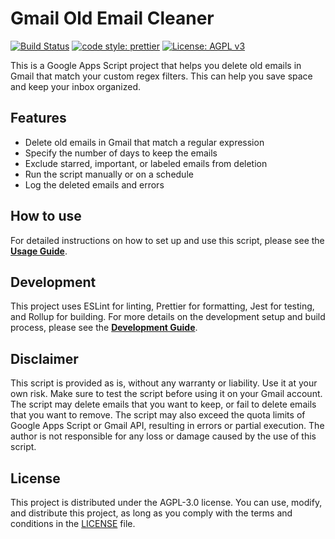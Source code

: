 # Gmail Old Email Cleaner

[![Build Status](https://github.com/chriskyfung/gmail-regex-cleaner-apps-script/actions/workflows/ci.yml/badge.svg)](https://github.com/chriskyfung/gmail-regex-cleaner-apps-script/actions/workflows/ci.yml)
[![code style: prettier](https://img.shields.io/badge/code_style-prettier-ff69b4.svg?style=flat-square)](https://github.com/prettier/prettier)
[![License: AGPL v3](https://img.shields.io/badge/License-AGPL%20v3-blue.svg)](/LICENSE)

This is a Google Apps Script project that helps you delete old emails in Gmail that match your custom regex filters. This can help you save space and keep your inbox organized.

## Features

- Delete old emails in Gmail that match a regular expression
- Specify the number of days to keep the emails
- Exclude starred, important, or labeled emails from deletion
- Run the script manually or on a schedule
- Log the deleted emails and errors

## How to use

For detailed instructions on how to set up and use this script, please see the [**Usage Guide**](./docs/usage.md).

## Development

This project uses ESLint for linting, Prettier for formatting, Jest for testing, and Rollup for building. For more details on the development setup and build process, please see the [**Development Guide**](./docs/development.md).

## Disclaimer

This script is provided as is, without any warranty or liability. Use it at your own risk. Make sure to test the script before using it on your Gmail account. The script may delete emails that you want to keep, or fail to delete emails that you want to remove. The script may also exceed the quota limits of Google Apps Script or Gmail API, resulting in errors or partial execution. The author is not responsible for any loss or damage caused by the use of this script.

## License

This project is distributed under the AGPL-3.0 license. You can use, modify, and distribute this project, as long as you comply with the terms and conditions in the [LICENSE](/LICENSE) file.
